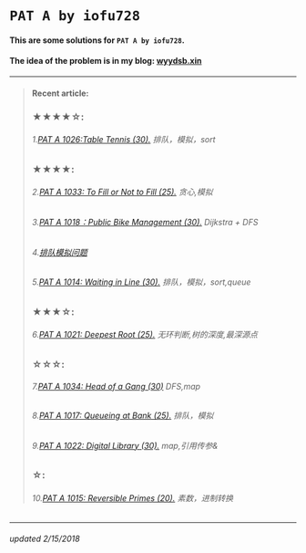 # `PAT A by iofu728 `

#### This are some solutions for `PAT A by iofu728`.

#### The idea of the problem is in my blog: [wyydsb.xin][1]
-----
>#### Recent article:
>### ★★★★☆:
>###### 1.[PAT A 1026:Table Tennis (30).][9] 排队，模拟，sort
>### ★★★★:
>###### 2.[PAT A 1033: To Fill or Not to Fill (25).][10] 贪心,模拟
>###### 3.[PAT A 1018：Public Bike Management (30).][2] Dijkstra + DFS
>###### 4.[排队模拟问题][3]
>###### 5.[PAT A 1014: Waiting in Line (30).][5] 排队，模拟，sort,queue
>### ★★★☆:
>###### 6.[PAT A 1021: Deepest Root (25).][8] 无环判断,树的深度,最深源点
>### ☆☆☆:
>###### 7.[PAT A 1034: Head of a Gang (30)][11] DFS,map
>###### 8.[PAT A 1017: Queueing at Bank (25).][4] 排队，模拟
>###### 9.[PAT A 1022: Digital Library (30).][7] map,引用传参&
>### ☆:
>###### 10.[PAT A 1015: Reversible Primes (20).][6] 素数，进制转换
-----
###### updated 2/15/2018



				
[1]:http://wyydsb.xin     "乌云压顶是吧"
[2]: http://wyydsb.xin/2018/02/11/1018/  "PAT A 1018: Public Bike Management (30)★★★★"
[3]: http://wyydsb.xin/2018/02/10/slfx/  "排队模拟问题分析"
[4]: http://wyydsb.xin/2018/02/10/1017/  "PAT A 1017: Queueing at Bank (25)☆☆☆"
[5]: http://wyydsb.xin/2018/02/10/1014/  "PAT A 1014: Waiting in Line (30)★★★★"
[6]: http://wyydsb.xin/2018/02/10/1015/  "PAT A 1015:  Reversible Primes (20)☆"
[7]:http://wyydsb.xin/2018/02/09/1022/   "PAT A 1022: Digital Library (30)☆☆☆"
[8]: http://wyydsb.xin/2018/02/12/1021/  "PAT A 1021: Deepest Root (25)★★★☆"
[9]:http://wyydsb.xin/2018/02/13/1026/   "PAT A 1026: Table Tennis (30)★★★★☆"
[10]: http://wyydsb.xin/2018/02/14/1033/ "PAT A 1033: To Fill or Not to Fill (25)★★★★"
[11]: http://wyydsb.xin/2018/02/15/1034/ "PAT A 1034: Head of a Gang (30) ☆☆☆"
